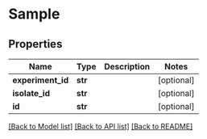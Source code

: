 # Sample

## Properties
Name | Type | Description | Notes
------------ | ------------- | ------------- | -------------
**experiment_id** | **str** |  | [optional] 
**isolate_id** | **str** |  | [optional] 
**id** | **str** |  | [optional] 

[[Back to Model list]](../README.md#documentation-for-models) [[Back to API list]](../README.md#documentation-for-api-endpoints) [[Back to README]](../README.md)


